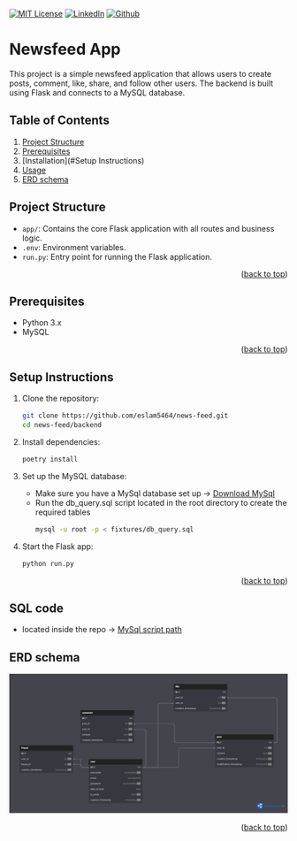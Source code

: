 <a id="readme-top"></a>
[![MIT License][license-shield]][license-url]
[![LinkedIn][linkedin-shield]][linkedin-url]
[![Github][github-shield]][github-url]

# Newsfeed App

This project is a simple newsfeed application that allows users to create posts, comment, like, share, and follow other
users. The backend is built using Flask and connects to a MySQL database.

## Table of Contents

1. [Project Structure](#Project-Structure)
1. [Prerequisites](#Prerequisites)
2. [Installation](#Setup Instructions)
3. [Usage](#usage)
6. [ERD schema](#ERD-schema)

## Project Structure

- `app/`: Contains the core Flask application with all routes and business logic.
- `.env`: Environment variables.
- `run.py`: Entry point for running the Flask application.

<p align="right">(<a href="#readme-top">back to top</a>)</p>

## Prerequisites

- Python 3.x
- MySQL

<p align="right">(<a href="#readme-top">back to top</a>)</p>

## Setup Instructions

1. Clone the repository:
   ```bash
   git clone https://github.com/eslam5464/news-feed.git
   cd news-feed/backend

2. Install dependencies:
   ```bash
   poetry install
   ```

3. Set up the MySQL database:
    - Make sure you have a MySql database set up -> [Download MySql][mysql-download-url]
    - Run the db_query.sql script located in the root directory to create the required tables
      ```bash
      mysql -u root -p < fixtures/db_query.sql
      ```

4. Start the Flask app:
   ```bash
   python run.py
   ```

<p align="right">(<a href="#readme-top">back to top</a>)</p>

## SQL code

- located inside the repo -> [MySql script path][sql-scipt-url]

## ERD schema

![ERD Diagram][erd-url]

<p align="right">(<a href="#readme-top">back to top</a>)</p>

[mysql-download-url]: https://dev.mysql.com/downloads/

[github-url]: https://github.com/eslam5464/news-feed

[github-shield]: https://img.shields.io/badge/GitHub-181717?logo=github&logoColor=fff&style=for-the-badge

[linkedin-url]: https://linkedin.com/in/eslam5464

[linkedin-shield]: https://img.shields.io/badge/-LinkedIn-black.svg?style=for-the-badge&logo=linkedin&colorB=555

[erd-url]: https://raw.githubusercontent.com/eslam5464/news-feed/refs/heads/master/backend/fixtures/erd.png

[license-shield]: https://img.shields.io/github/license/othneildrew/Best-README-Template.svg?style=for-the-badge

[license-url]: https://github.com/eslam5464/news-feed/blob/master/LICENSE

[sql-scipt-url]: https://github.com/eslam5464/news-feed/blob/master/backend/fixtures/db_query.sql
